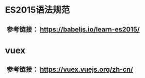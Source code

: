 # ES2015语法规范
  参考链接： https://babeljs.io/learn-es2015/
--------------------------------------------
# vuex
  参考链接： https://vuex.vuejs.org/zh-cn/
--------------------------------------------


